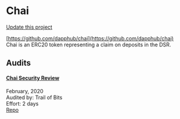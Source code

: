 
# Chai

[Update this project](https://github.com/ConsenSys/blockchainSecurityDB/edit/master/projects/chai.json)
  
[https://github.com/dapphub/chai](https://github.com/dapphub/chai)<br>
Chai is an ERC20 token representing a claim on deposits in the DSR.


## Audits



#### [Chai Security Review](https://github.com/trailofbits/publications/blob/master/reviews/chai-loa.pdf)

February, 2020<br>
Audited by: Trail of Bits<br>Effort: 2 days<br>
[Repo](https://github.com/dapphub/chai)<br>
      

  



